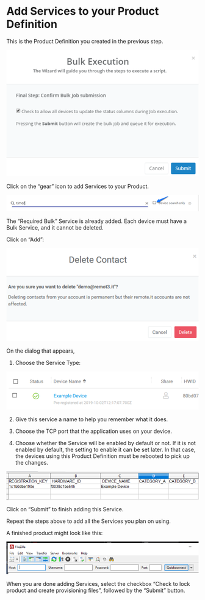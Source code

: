 # Add Services to your Product Definition

This is the Product Definition you created in the previous step.

![](../../.gitbook/assets/image%20%28357%29.png)

Click on the “gear” icon to add Services to your Product.

![](../../.gitbook/assets/image%20%28183%29.png)

The “Required Bulk” Service is already added. Each device must have a Bulk Service, and it cannot be deleted.

Click on “Add”:

![](../../.gitbook/assets/image%20%2884%29.png)

On the dialog that appears,

1. Choose the Service Type:

![](../../.gitbook/assets/image%20%28236%29.png)

2. Give this service a name to help you remember what it does.

3. Choose the TCP port that the application uses on your device.

4. Choose whether the Service will be enabled by default or not. If it is not enabled by default, the setting to enable it can be set later. In that case, the devices using this Product Definition must be rebooted to pick up the changes.

![](../../.gitbook/assets/image%20%28317%29.png)

Click on “Submit” to finish adding this Service.

Repeat the steps above to add all the Services you plan on using.

A finished product might look like this:

![](../../.gitbook/assets/image%20%285%29.png)

When you are done adding Services, select the checkbox “Check to lock product and create provisioning files”, followed by the “Submit” button.

